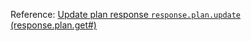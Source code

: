 
Reference: <a href="response.plan.get.md#">Update plan response `response.plan.update` (response.plan.get#)</a>

